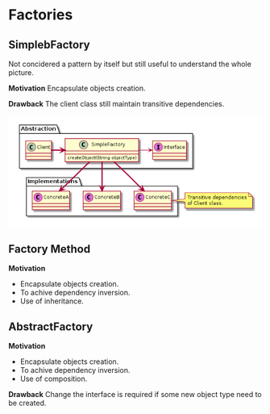 # Factories

## SimplebFactory
Not concidered a pattern by itself but still useful to understand the whole picture. 

**Motivation**
Encapsulate objects creation.

**Drawback**
The client class still maintain transitive dependencies.

![](simpleFactory.png)

## Factory Method

**Motivation**
- Encapsulate objects creation.
- To achive dependency inversion.
- Use of inheritance.

## AbstractFactory

**Motivation**
- Encapsulate objects creation.
- To achive dependency inversion.
- Use of composition.

**Drawback**
Change the interface is required if some new object type need to be created.

